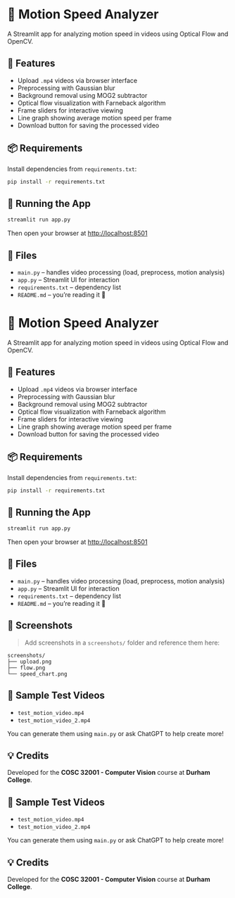 # 🎥 Motion Speed Analyzer

A Streamlit app for analyzing motion speed in videos using Optical Flow and OpenCV.

## 🚀 Features

- Upload `.mp4` videos via browser interface
- Preprocessing with Gaussian blur
- Background removal using MOG2 subtractor
- Optical flow visualization with Farneback algorithm
- Frame sliders for interactive viewing
- Line graph showing average motion speed per frame
- Download button for saving the processed video

## 📦 Requirements

Install dependencies from `requirements.txt`:

```bash
pip install -r requirements.txt
```

## 🧪 Running the App

```bash
streamlit run app.py
```

Then open your browser at [http://localhost:8501](http://localhost:8501)

## 📝 Files

- `main.py` – handles video processing (load, preprocess, motion analysis)
- `app.py` – Streamlit UI for interaction
- `requirements.txt` – dependency list
- `README.md` – you’re reading it 🙂

# 🎥 Motion Speed Analyzer

A Streamlit app for analyzing motion speed in videos using Optical Flow and OpenCV.

## 🚀 Features

- Upload `.mp4` videos via browser interface
- Preprocessing with Gaussian blur
- Background removal using MOG2 subtractor
- Optical flow visualization with Farneback algorithm
- Frame sliders for interactive viewing
- Line graph showing average motion speed per frame
- Download button for saving the processed video

## 📦 Requirements

Install dependencies from `requirements.txt`:

```bash
pip install -r requirements.txt
```

## 🧪 Running the App

```bash
streamlit run app.py
```

Then open your browser at [http://localhost:8501](http://localhost:8501)

## 📝 Files

- `main.py` – handles video processing (load, preprocess, motion analysis)
- `app.py` – Streamlit UI for interaction
- `requirements.txt` – dependency list
- `README.md` – you’re reading it 🙂

## 📸 Screenshots

> Add screenshots in a `screenshots/` folder and reference them here:

```
screenshots/
├── upload.png
├── flow.png
└── speed_chart.png
```

## 📁 Sample Test Videos

- `test_motion_video.mp4`
- `test_motion_video_2.mp4`

You can generate them using `main.py` or ask ChatGPT to help create more!

## 💡 Credits

Developed for the **COSC 32001 - Computer Vision** course at **Durham College**.


## 📁 Sample Test Videos

- `test_motion_video.mp4`
- `test_motion_video_2.mp4`

You can generate them using `main.py` or ask ChatGPT to help create more!

## 💡 Credits

Developed for the **COSC 32001 - Computer Vision** course at **Durham College**.

 
